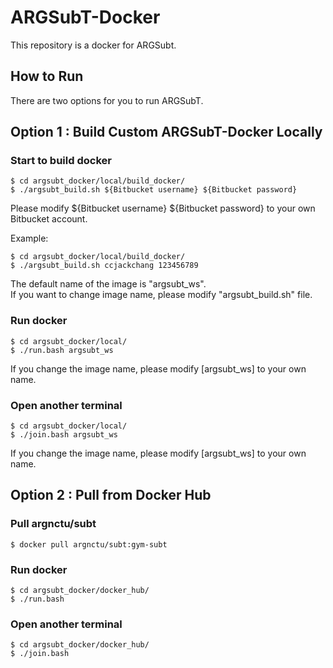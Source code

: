 # ARGSubT-Docker
This repository is a docker for ARGSubt.  

## How to Run
There are two options for you to run ARGSubT.  

## Option 1 : Build Custom ARGSubT-Docker Locally

### Start to build docker

```
$ cd argsubt_docker/local/build_docker/
$ ./argsubt_build.sh ${Bitbucket username} ${Bitbucket password}
```
Please modify ${Bitbucket username} ${Bitbucket password} to your own Bitbucket account.  
  
Example:
```
$ cd argsubt_docker/local/build_docker/
$ ./argsubt_build.sh ccjackchang 123456789
```
The default name of the image is "argsubt_ws".  
If you want to change image name, please modify "argsubt_build.sh" file.

### Run docker
```
$ cd argsubt_docker/local/
$ ./run.bash argsubt_ws
```
If you change the image name, please modify [argsubt_ws] to your own name.  
### Open another terminal
```
$ cd argsubt_docker/local/
$ ./join.bash argsubt_ws
```
If you change the image name, please modify [argsubt_ws] to your own name.  
## Option 2 : Pull from Docker Hub
### Pull argnctu/subt
```
$ docker pull argnctu/subt:gym-subt
```
### Run docker
```
$ cd argsubt_docker/docker_hub/
$ ./run.bash
```
### Open another terminal
```
$ cd argsubt_docker/docker_hub/
$ ./join.bash
```
